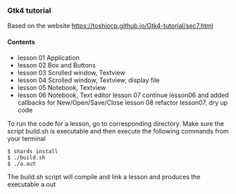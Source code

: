 ### Gtk4 tutorial

Based on the website https://toshiocp.github.io/Gtk4-tutorial/sec7.html


#### Contents
- lesson 01 Application
- lesson 02 Box and Buttons
- lesson 03 Scrolled window, Textview
- lesson 04 Scrolled window, Textview, display file
- lesson 05 Notebook, Textview
- lesson 06 Notebook, Text editor
  lesson 07 continue lesson06 and added callbacks for New/Open/Save/Close
  lesson 08 refactor lesson07, dry up code

To run the code for a lesson, go to
corresponding directory. Make sure
the script build.sh is executable and then
execute the following commands from
your terminal

````
$ shards install
$ ./build.sh
$ ./a.out
````

The build.sh script will compile and link a lesson
and produces the executable a.out
